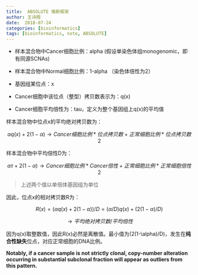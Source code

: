 ```yaml
---
title:  ABSOLUTE 推断框架
author: 王诗翔
date:  2018-07-24
categories: [bioinformatics]
tags: [bioinformatics, note, ABSOLUTE]
---
```



* 样本混合物中Cancer细胞比例：alpha  (假设单染色体组monogenomic，即有同源SCNAs)

* 样本混合物中Normal细胞比例：1-alpha （染色体倍性为2）

* 基因组某位点：x

* Cancer细胞中该位点（整型）拷贝数表示为：q(x)

* Cancer细胞平均倍性为：tau，定义为整个基因组上q(x)的平均值


样本混合物中位点x的平均绝对拷贝数为：

$$
\alpha q(x) + 2(1-\alpha)    \rightarrow Cancer细胞比例*位点拷贝数+正常细胞比例*位点拷贝数2
$$

样本混合物中平均倍性D为：

$$
\alpha \tau + 2(1-\alpha) \rightarrow Cancer细胞比例 * Cancer倍性 + 正常细胞比例 * 正常细胞倍性2
$$

> 上述两个值以单倍体基因组为单位

因此，位点x的相对拷贝数R为：

$$
R(x) = (\alpha q(x) + 2(1-\alpha)) / D = (\alpha / D) q(x) + (2(1-\alpha) / D)
$$

$$
\rightarrow 平均绝对拷贝数 / 平均倍性
$$

因为q(x)取整数值，因此R(x)必然是离散值。最小值为(2(1-\alpha)/D)，发生在**纯合性缺失**位点，对应正常细胞的DNA比例。

**Notably, if a cancer sample is not strictly clonal, copy-number alteration occurring in substantial subclonal fraction will appear as outliers from this pattern.**

